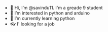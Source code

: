 - 👋 Hi, I’m @savindu11. I'm a greade 9 student
- 👀 I’m interested in python and arduino
- 🌱 I’m currently learning python 
- 👓 I' looking for a job
<!---
savindu11/savindu11 is a ✨ special ✨ repository because its `README.md` (this file) appears on your GitHub profile.
You can click the Preview link to take a look at your changes.
--->
